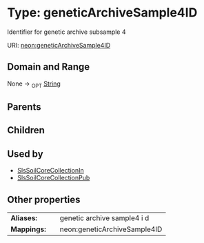 
# Type: geneticArchiveSample4ID


Identifier for genetic archive subsample 4

URI: [neon:geneticArchiveSample4ID](https://data.neonscience.org/geneticArchiveSample4ID)


## Domain and Range

None ->  <sub>OPT</sub> [String](types/String.md)

## Parents


## Children


## Used by

 * [SlsSoilCoreCollectionIn](SlsSoilCoreCollectionIn.md)
 * [SlsSoilCoreCollectionPub](SlsSoilCoreCollectionPub.md)

## Other properties

|  |  |  |
| --- | --- | --- |
| **Aliases:** | | genetic archive sample4 i d |
| **Mappings:** | | neon:geneticArchiveSample4ID |

